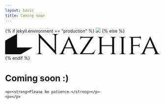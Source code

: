 ```yaml
---
layout: basic
title: Coming soon
---
```


<div class="container four-o">
<div class="row">
  <div class="col-sm-1"></div>
  <div class="col-12 col-sm-10">
    {% if jekyll.environment == "production" %}
        <img class="img-fluid mx-auto my-4" src="/nazhifa/assets/images/nazhifa-text.png"/>
    {% else %}
        <img class="img-fluid mx-auto my-4" src="/assets/images/nazhifa-text.png"/>
    {% endif %}
    <h1>Coming soon :)</h1>

    <p><strong>Please be patience.</strong></p>
    <p></p>
  </div>
</div>
</div>
